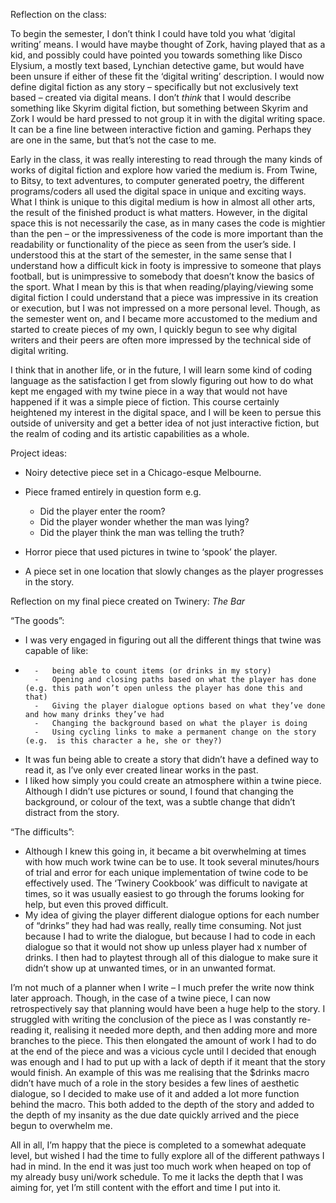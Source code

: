 
Reflection on the class:

To begin the semester, I don’t think I could have told you what ‘digital writing’ means. I would have maybe thought of Zork, having played that as a kid, and possibly could have pointed you towards something like Disco Elysium, a mostly text based, Lynchian detective game, but would have been unsure if either of these fit the ‘digital writing’ description. I would now define digital fiction as any story – specifically but not exclusively text based – created via digital means. I don’t *think* that I would describe something like Skyrim digital fiction, but something between Skyrim and Zork I would be hard pressed to not group it in with the digital writing space. It can be a fine line between interactive fiction and gaming. Perhaps they are one in the same, but that’s not the case to me.

Early in the class, it was really interesting to read through the many kinds of works of digital fiction and explore how varied the medium is. From Twine, to Bitsy, to text adventures, to computer generated poetry, the different programs/coders all used the digital space in unique and exciting ways. What I think is unique to this digital medium is how in almost all other arts, the result of the finished product is what matters. However, in the digital space this is not necessarily the case, as in many cases the code is mightier than the pen – or the impressiveness of the code is more important than the readability or functionality of the piece as seen from the user’s side. I understood this at the start of the semester, in the same sense that I understand how a difficult kick in footy is impressive to someone that plays football, but is unimpressive to somebody that doesn’t know the basics of the sport. What I mean by this is that when reading/playing/viewing some digital fiction I could understand that a piece was impressive in its creation or execution, but I was not impressed on a more personal level. Though, as the semester went on, and I became more accustomed to the medium and started to create pieces of my own, I quickly begun to see why digital writers and their peers are often more impressed by the technical side of digital writing.

I think that in another life, or in the future, I will learn some kind of coding language as the satisfaction I get from slowly figuring out how to do what kept me engaged with my twine piece in a way that would not have happened if it was a simple piece of fiction. This course certainly heightened my interest in the digital space, and I will be keen to persue this outside of university and get a better idea of not just interactive fiction, but the realm of coding and its artistic capabilities as a whole. 


Project ideas:

-	Noiry detective piece set in a Chicago-esque Melbourne.
-	Piece framed entirely in question form e.g.
    -	Did the player enter the room?
    -	Did the player wonder whether the man was lying?
    -	Did the player think the man was telling the truth?

-	Horror piece that used pictures in twine to ‘spook’ the player.
-	A piece set in one location that slowly changes as the player progresses in the story.



Reflection on my final piece created on Twinery: *The Bar*

“The goods”:
-	I was very engaged in figuring out all the different things that twine was capable of like:
-	
        -	being able to count items (or drinks in my story)
        -	Opening and closing paths based on what the player has done (e.g. this path won’t open unless the player has done this and that)
        -	Giving the player dialogue options based on what they’ve done and how many drinks they’ve had
        -	Changing the background based on what the player is doing
        -	Using cycling links to make a permanent change on the story (e.g.  is this character a he, she or they?)
     
-	It was fun being able to create a story that didn’t have a defined way to read it, as I’ve only ever created linear works in the past.
-	I liked how simply you could create an atmosphere within a twine piece. Although I didn’t use pictures or sound, I found that changing the background, or colour of the text, was a subtle change that didn’t distract from the story.

“The difficults”:
-	Although I knew this going in, it became a bit overwhelming at times with how much work twine can be to use. It took several minutes/hours of trial and error for each unique implementation of twine code to be effectively used. The ‘Twinery Cookbook’ was difficult to navigate at times, so it was usually easiest to go through the forums looking for help, but even this proved difficult. 
-	My idea of giving the player different dialogue options for each number of “drinks” they had had was really, really time consuming. Not just because I had to write the dialogue, but because I had to code in each dialogue so that it would not show up unless player had x number of drinks. I then had to playtest through all of this dialogue to make sure it didn’t show up at unwanted times, or in an unwanted format.

I’m not much of a planner when I write – I much prefer the write now think later approach. Though, in the case of a twine piece, I can now retrospectively say that planning would have been a huge help to the story. I struggled with writing the conclusion of the piece as I was constantly re-reading it, realising it needed more depth, and then adding more and more branches to the piece. This then elongated the amount of work I had to do at the end of the piece and was a vicious cycle until I decided that enough was enough and I had to put up with a lack of depth if it meant that the story would finish. An example of this was me realising that the $drinks macro didn’t have much of a role in the story besides a few lines of aesthetic dialogue, so I decided to make use of it and added a lot more function behind the macro. This both added to the depth of the story and added to the depth of my insanity as the due date quickly arrived and the piece begun to overwhelm me.

All in all, I’m happy that the piece is completed to a somewhat adequate level, but wished I had the time to fully explore all of the different pathways I had in mind. In the end it was just too much work when heaped on top of my already busy uni/work schedule. To me it lacks the depth that I was aiming for, yet I’m still content with the effort and time I put into it.
